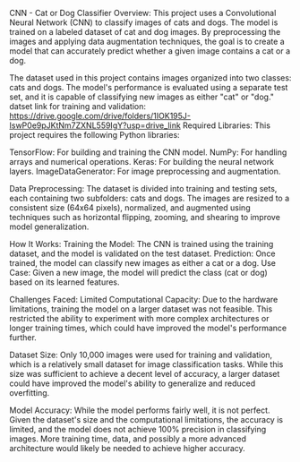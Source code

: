CNN - Cat or Dog Classifier
Overview:
This project uses a Convolutional Neural Network (CNN) to classify images of cats and dogs. The model is trained on a labeled dataset of cat and dog images. By preprocessing the images and applying data augmentation techniques, the goal is to create a model that can accurately predict whether a given image contains a cat or a dog.

The dataset used in this project contains images organized into two classes: cats and dogs. The model's performance is evaluated using a separate test set, and it is capable of classifying new images as either "cat" or "dog."
datset link for training and validation: https://drive.google.com/drive/folders/1IOK195J-IswP0e9pJKtNm7ZXNL559IgY?usp=drive_link
Required Libraries:
This project requires the following Python libraries:

TensorFlow: For building and training the CNN model.
NumPy: For handling arrays and numerical operations.
Keras: For building the neural network layers.
ImageDataGenerator: For image preprocessing and augmentation.


Data Preprocessing:
The dataset is divided into training and testing sets, each containing two subfolders: cats and dogs. The images are resized to a consistent size (64x64 pixels), normalized, and augmented using techniques such as horizontal flipping, zooming, and shearing to improve model generalization.

How It Works:
Training the Model: The CNN is trained using the training dataset, and the model is validated on the test dataset.
Prediction: Once trained, the model can classify new images as either a cat or a dog.
Use Case: Given a new image, the model will predict the class (cat or dog) based on its learned features.

Challenges Faced:
Limited Computational Capacity: Due to the hardware limitations, training the model on a larger dataset was not feasible. This restricted the ability to experiment with more complex architectures or longer training times, which could have improved the model's performance further.

Dataset Size: Only 10,000 images were used for training and validation, which is a relatively small dataset for image classification tasks. While this size was sufficient to achieve a decent level of accuracy, a larger dataset could have improved the model's ability to generalize and reduced overfitting.

Model Accuracy: While the model performs fairly well, it is not perfect. Given the dataset's size and the computational limitations, the accuracy is limited, and the model does not achieve 100% precision in classifying images. More training time, data, and possibly a more advanced architecture would likely be needed to achieve higher accuracy.
